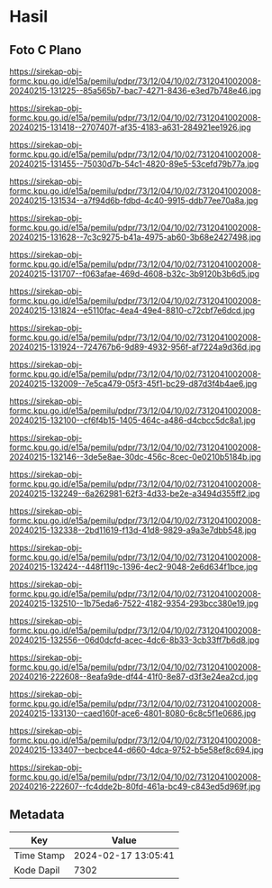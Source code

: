 # Hasil

## Foto C Plano

https://sirekap-obj-formc.kpu.go.id/e15a/pemilu/pdpr/73/12/04/10/02/7312041002008-20240215-131225--85a565b7-bac7-4271-8436-e3ed7b748e46.jpg

https://sirekap-obj-formc.kpu.go.id/e15a/pemilu/pdpr/73/12/04/10/02/7312041002008-20240215-131418--2707407f-af35-4183-a631-284921ee1926.jpg

https://sirekap-obj-formc.kpu.go.id/e15a/pemilu/pdpr/73/12/04/10/02/7312041002008-20240215-131455--75030d7b-54c1-4820-89e5-53cefd79b77a.jpg

https://sirekap-obj-formc.kpu.go.id/e15a/pemilu/pdpr/73/12/04/10/02/7312041002008-20240215-131534--a7f94d6b-fdbd-4c40-9915-ddb77ee70a8a.jpg

https://sirekap-obj-formc.kpu.go.id/e15a/pemilu/pdpr/73/12/04/10/02/7312041002008-20240215-131628--7c3c9275-b41a-4975-ab60-3b68e2427498.jpg

https://sirekap-obj-formc.kpu.go.id/e15a/pemilu/pdpr/73/12/04/10/02/7312041002008-20240215-131707--f063afae-469d-4608-b32c-3b9120b3b6d5.jpg

https://sirekap-obj-formc.kpu.go.id/e15a/pemilu/pdpr/73/12/04/10/02/7312041002008-20240215-131824--e5110fac-4ea4-49e4-8810-c72cbf7e6dcd.jpg

https://sirekap-obj-formc.kpu.go.id/e15a/pemilu/pdpr/73/12/04/10/02/7312041002008-20240215-131924--724767b6-9d89-4932-956f-af7224a9d36d.jpg

https://sirekap-obj-formc.kpu.go.id/e15a/pemilu/pdpr/73/12/04/10/02/7312041002008-20240215-132009--7e5ca479-05f3-45f1-bc29-d87d3f4b4ae6.jpg

https://sirekap-obj-formc.kpu.go.id/e15a/pemilu/pdpr/73/12/04/10/02/7312041002008-20240215-132100--cf6f4b15-1405-464c-a486-d4cbcc5dc8a1.jpg

https://sirekap-obj-formc.kpu.go.id/e15a/pemilu/pdpr/73/12/04/10/02/7312041002008-20240215-132146--3de5e8ae-30dc-456c-8cec-0e0210b5184b.jpg

https://sirekap-obj-formc.kpu.go.id/e15a/pemilu/pdpr/73/12/04/10/02/7312041002008-20240215-132249--6a262981-62f3-4d33-be2e-a3494d355ff2.jpg

https://sirekap-obj-formc.kpu.go.id/e15a/pemilu/pdpr/73/12/04/10/02/7312041002008-20240215-132338--2bd11619-f13d-41d8-9829-a9a3e7dbb548.jpg

https://sirekap-obj-formc.kpu.go.id/e15a/pemilu/pdpr/73/12/04/10/02/7312041002008-20240215-132424--448f119c-1396-4ec2-9048-2e6d634f1bce.jpg

https://sirekap-obj-formc.kpu.go.id/e15a/pemilu/pdpr/73/12/04/10/02/7312041002008-20240215-132510--1b75eda6-7522-4182-9354-293bcc380e19.jpg

https://sirekap-obj-formc.kpu.go.id/e15a/pemilu/pdpr/73/12/04/10/02/7312041002008-20240215-132556--06d0dcfd-acec-4dc6-8b33-3cb33ff7b6d8.jpg

https://sirekap-obj-formc.kpu.go.id/e15a/pemilu/pdpr/73/12/04/10/02/7312041002008-20240216-222608--8eafa9de-df44-41f0-8e87-d3f3e24ea2cd.jpg

https://sirekap-obj-formc.kpu.go.id/e15a/pemilu/pdpr/73/12/04/10/02/7312041002008-20240215-133130--caed160f-ace6-4801-8080-6c8c5f1e0686.jpg

https://sirekap-obj-formc.kpu.go.id/e15a/pemilu/pdpr/73/12/04/10/02/7312041002008-20240215-133407--becbce44-d660-4dca-9752-b5e58ef8c694.jpg

https://sirekap-obj-formc.kpu.go.id/e15a/pemilu/pdpr/73/12/04/10/02/7312041002008-20240216-222607--fc4dde2b-80fd-461a-bc49-c843ed5d969f.jpg


## Metadata

| Key        | Value               |
| ---------- | ------------------- |
| Time Stamp | 2024-02-17 13:05:41 |
| Kode Dapil | 7302                |



